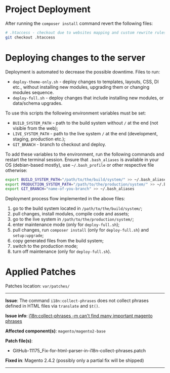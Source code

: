 # Project Deployment #

After running the `composer install` command revert the following files:

```bash
# .htaccess - checkout due to websites mapping and custom rewrite rules
git checkout .htaccess
```


# Deploying changes to the server #

Deployment is automated to decrease the possible downtime. Files to run:
- `deploy-theme-only.sh` - deploy changes to templates, layouts, CSS, DI etc., without installing new modules, upgrading them or changing modules sequence.
- `deploy-full.sh` - deploy changes that include installing new modules, or data/schema upgrades.


To use this scripts the following environment variables must be set:
- `BUILD_SYSTEM_PATH` - path to the build system without `/` at the end (not visible from the web);
- `LIVE_SYSTEM_PATH` - path to the live system `/` at the end (development, staging, production etc.);
- `GIT_BRANCH` - branch to checkout and deploy.


To add these variables to the environment, run the following commands and restart the terminal session. Ensure that
`.bash_aliases` is available in your OS (debian-based mostly), use `~/.bash_profile` or other respective file otherwise:

```bash
export BUILD_SYSTEM_PATH="/path/to/the/build/system/" >> ~/.bash_aliases
export PRODUCTION_SYSTEM_PATH="/path/to/the/production/system/" >> ~/.bash_aliases
export GIT_BRANCH="name-of-you-branch" >> ~/.bash_aliases
```

Deployment process flow implemented in the above files:

1) go to the build system located in `/path/to/the/build/system/`;
2) pull changes, install modules, compile code and assets;
3) go to the live system in `/path/to/the/production/system/`;
4) enter maintenance mode (only for `deploy-full.sh`);
5) pull changes, run `composer install` (only for `deploy-full.sh`) and `setup:upgrade`;
6) copy generated files from the build system;
7) switch to the production mode;
8) turn off maintenance (only for `deploy-full.sh`).


# Applied Patches #

Patches location: `var/patches/`

---

**Issue**: The command `i18n:collect-phrases` does not collect phrases defined in HTML files via `translate` and `$t()`.

**Issue info**: [i18n:collect-phrases -m can't find many important magento phrases](https://github.com/magento/magento2/issues/11175#)

**Affected component(s)**: `magento/magento2-base`

**Patch file(s)**:
- GitHub-11175_Fix-for-html-parser-in-i18n-collect-phrases.patch

**Fixed in**: Magento 2.4.2 (possibly only a partial fix will be shipped)

---